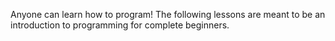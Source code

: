 Anyone can learn how to program! The following lessons are meant to be an 
introduction to programming for complete beginners.